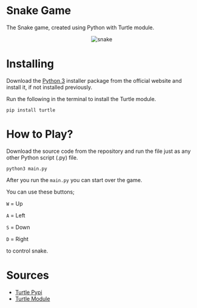 # Snake Game
The Snake game, created using Python with Turtle module.

<p align="center">
  <img src="https://i.giphy.com/media/KxPQr6gfKgBWCr9dQS/giphy.webp" alt="snake"/>
</p>


# Installing
Download the [Python 3](https://python.org) installer package from the official website and install it, if not installed previously.

Run the following in the terminal to install the Turtle module.
```
pip install turtle
```


# How to Play?

Download the source code from the repository and run the file just as any other Python script (.py) file.
```
python3 main.py
```
After you run the `main.py` you can start over the game. 

You can use these buttons;

`W` = Up

`A` = Left

`S` = Down

`D` = Right

to control snake.

# Sources

* [Turtle Pypi](https://pypi.org/project/turtle/)
* [Turtle Module](https://docs.python.org/3/library/turtle.html)
